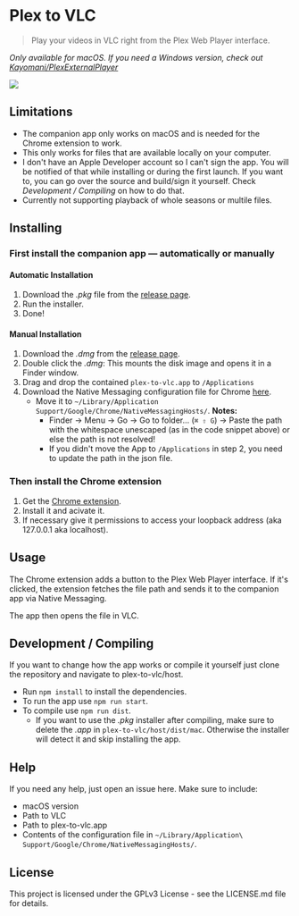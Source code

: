 # Plex to VLC
> Play your videos in VLC right from the Plex Web Player interface.

*Only available for macOS. If you need a Windows version, check out [Kayomani/PlexExternalPlayer](https://github.com/Kayomani/PlexExternalPlayer)*

![](chrome-extension/_material/screenshot.jpg)

## Limitations

* The companion app only works on macOS and is needed for the Chrome extension to work.
* This only works for files that are available locally on your computer.
* I don't have an Apple Developer account so I can't sign the app. You will be notified of that while installing or during the first launch. If you want to, you can go over the source and build/sign it yourself. Check *Development / Compiling* on how to do that.
* Currently not supporting playback of whole seasons or multile files.

## Installing

### First install the companion app — automatically or manually

#### Automatic Installation

1. Download the *.pkg* file from the [release page](https://github.com/soerenkampschroer/plex-to-vlc/releases/latest).
2. Run the installer.
3. Done!

#### Manual Installation

1. Download the *.dmg* from the [release page](https://github.com/soerenkampschroer/plex-to-vlc/releases/latest).
2. Double click the *.dmg*: This mounts the disk image and opens it in a Finder window.
3. Drag and drop the contained `plex-to-vlc.app` to `/Applications`
4. Download the Native Messaging configuration file for Chrome [here](chrome-extension/com.soerenkampschroer.plextovlc.json).
    - Move it to `~/Library/Application Support/Google/Chrome/NativeMessagingHosts/`. **Notes:**
      - Finder → Menu → Go → Go to folder… (`⌘ ⇧ G`) → Paste the path with the whitespace unescaped (as in the code snippet above) or else the path is not resolved!
      - If you didn't move the App to `/Applications` in step 2, you need to update the path in the json file.

### Then install the Chrome extension

1. Get the [Chrome extension](https://chrome.google.com/webstore/detail/plex-to-vlc/admjkihehbkklbidlcpmjcaplbkngeed).
2. Install it and acivate it.
3. If necessary give it permissions to access your loopback address (aka 127.0.0.1 aka localhost).

## Usage

The Chrome extension adds a button to the Plex Web Player interface. If it's clicked, the extension fetches the file path and sends it to the companion app via Native Messaging.

The app then opens the file in VLC.

## Development / Compiling

If you want to change how the app works or compile it yourself just clone the repository and navigate to plex-to-vlc/host.

* Run `npm install` to install the dependencies.
* To run the app use `npm run start`.
* To compile use `npm run dist`.
  * If you want to use the *.pkg* installer after compiling, make sure to delete the *.app* in `plex-to-vlc/host/dist/mac`. Otherwise the installer will detect it and skip installing the app.

## Help

If you need any help, just open an issue here. Make sure to include:
* macOS version
* Path to VLC
* Path to plex-to-vlc.app
* Contents of the configuration file in `~/Library/Application\ Support/Google/Chrome/NativeMessagingHosts/`.

## License

This project is licensed under the GPLv3 License - see the LICENSE.md file for details.
